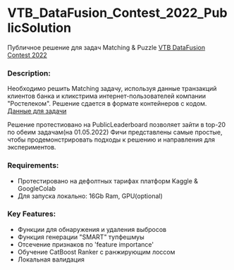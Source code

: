 # VTB_DataFusion_Contest_2022_PublicSolution

Публичное решение для задач Matching & Puzzle [VTB DataFusion Contest 2022](https://ods.ai/tracks/data-fusion-2022-competitions)

### Description:
Необходимо решить Matching задачу, используя данные транзакций клиентов банка и кликстрима интернет-пользователей компании "Ростелеком".
Решение сдается в формате контейнеров с кодом.
[Данные для задачи](https://ods.ai/competitions/data-fusion2022-main-challenge/Dataset)

Решение протестиовано на PublicLeaderboard позволяет зайти в top-20 по обеим задачам(на 01.05.2022)
Фичи представлены самые простые, чтобы продемонстрировать подходы к решению и направления для экспериментов.

### Requirements:
- Протестировано на дефолтных тарифах платформ Kaggle & GoogleColab
- Для запуска локально: 16Gb Ram, GPU(optional)

### Key Features:
- Функции для обнаружения и удаления выбросов
- Функция генерации "SMART" тупфешмуы
- Отсечение признаков по 'feature importance'
- Обучение CatBoost Ranker с ранжирующим лоссом
- Локальная валидация
